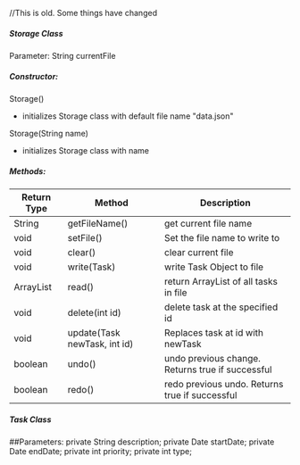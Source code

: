 //This is old. Some things have changed

##### Storage Class

Parameter: String currentFile

##### Constructor:

Storage()
- initializes Storage class with default file name "data.json"

Storage(String name)
- initializes Storage class with name



##### Methods:

|Return Type|Method|Description|
| ---------|----------|----------|
|String	|getFileName() | get current file name |
|void|setFile()|Set the file name to write to|
|void	| clear()|clear current file|
|void|	write(Task)|write Task Object to file|
|ArrayList<Task>|read()|return ArrayList of all tasks in file|
|void|delete(int id)|delete task at the specified id|
|void|update(Task newTask, int id)|Replaces task at id with newTask|
|boolean|	undo()|undo previous change. Returns true if successful|
|boolean|	redo()|redo previous undo. Returns true if successful|


##### Task Class

##Parameters:
	private String description;
	private Date startDate;
	private Date endDate;
	private int priority;
	private int type;
